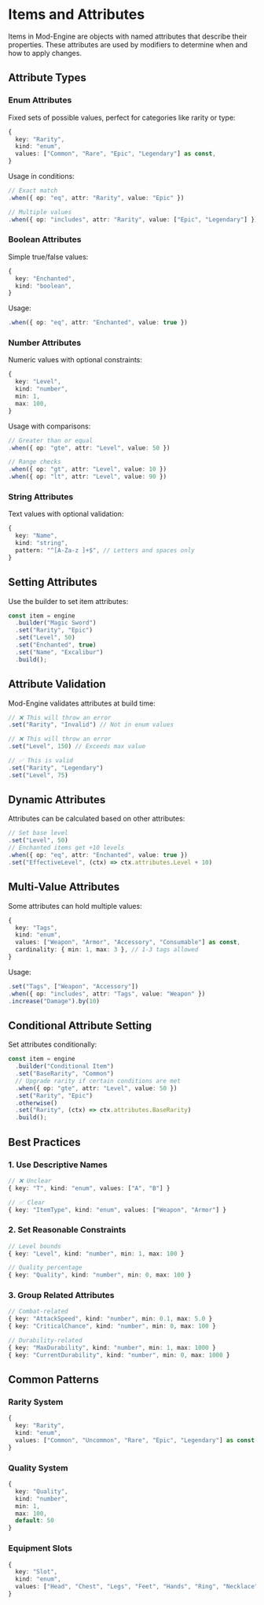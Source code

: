 # Items and Attributes

Items in Mod-Engine are objects with named attributes that describe their properties. These attributes are used by modifiers to determine when and how to apply changes.

## Attribute Types

### Enum Attributes

Fixed sets of possible values, perfect for categories like rarity or type:

```typescript
{
  key: "Rarity",
  kind: "enum",
  values: ["Common", "Rare", "Epic", "Legendary"] as const,
}
```

Usage in conditions:

```typescript
// Exact match
.when({ op: "eq", attr: "Rarity", value: "Epic" })

// Multiple values
.when({ op: "includes", attr: "Rarity", value: ["Epic", "Legendary"] })
```

### Boolean Attributes

Simple true/false values:

```typescript
{
  key: "Enchanted",
  kind: "boolean",
}
```

Usage:

```typescript
.when({ op: "eq", attr: "Enchanted", value: true })
```

### Number Attributes

Numeric values with optional constraints:

```typescript
{
  key: "Level",
  kind: "number",
  min: 1,
  max: 100,
}
```

Usage with comparisons:

```typescript
// Greater than or equal
.when({ op: "gte", attr: "Level", value: 50 })

// Range checks
.when({ op: "gt", attr: "Level", value: 10 })
.when({ op: "lt", attr: "Level", value: 90 })
```

### String Attributes

Text values with optional validation:

```typescript
{
  key: "Name",
  kind: "string",
  pattern: "^[A-Za-z ]+$", // Letters and spaces only
}
```

## Setting Attributes

Use the builder to set item attributes:

```typescript
const item = engine
  .builder("Magic Sword")
  .set("Rarity", "Epic")
  .set("Level", 50)
  .set("Enchanted", true)
  .set("Name", "Excalibur")
  .build();
```

## Attribute Validation

Mod-Engine validates attributes at build time:

```typescript
// ❌ This will throw an error
.set("Rarity", "Invalid") // Not in enum values

// ❌ This will throw an error
.set("Level", 150) // Exceeds max value

// ✅ This is valid
.set("Rarity", "Legendary")
.set("Level", 75)
```

## Dynamic Attributes

Attributes can be calculated based on other attributes:

```typescript
// Set base level
.set("Level", 50)
// Enchanted items get +10 levels
.when({ op: "eq", attr: "Enchanted", value: true })
.set("EffectiveLevel", (ctx) => ctx.attributes.Level + 10)
```

## Multi-Value Attributes

Some attributes can hold multiple values:

```typescript
{
  key: "Tags",
  kind: "enum",
  values: ["Weapon", "Armor", "Accessory", "Consumable"] as const,
  cardinality: { min: 1, max: 3 }, // 1-3 tags allowed
}
```

Usage:

```typescript
.set("Tags", ["Weapon", "Accessory"])
.when({ op: "includes", attr: "Tags", value: "Weapon" })
.increase("Damage").by(10)
```

## Conditional Attribute Setting

Set attributes conditionally:

```typescript
const item = engine
  .builder("Conditional Item")
  .set("BaseRarity", "Common")
  // Upgrade rarity if certain conditions are met
  .when({ op: "gte", attr: "Level", value: 50 })
  .set("Rarity", "Epic")
  .otherwise()
  .set("Rarity", (ctx) => ctx.attributes.BaseRarity)
  .build();
```

## Best Practices

### 1. Use Descriptive Names

```typescript
// ❌ Unclear
{ key: "T", kind: "enum", values: ["A", "B"] }

// ✅ Clear
{ key: "ItemType", kind: "enum", values: ["Weapon", "Armor"] }
```

### 2. Set Reasonable Constraints

```typescript
// Level bounds
{ key: "Level", kind: "number", min: 1, max: 100 }

// Quality percentage
{ key: "Quality", kind: "number", min: 0, max: 100 }
```

### 3. Group Related Attributes

```typescript
// Combat-related
{ key: "AttackSpeed", kind: "number", min: 0.1, max: 5.0 }
{ key: "CriticalChance", kind: "number", min: 0, max: 100 }

// Durability-related
{ key: "MaxDurability", kind: "number", min: 1, max: 1000 }
{ key: "CurrentDurability", kind: "number", min: 0, max: 1000 }
```

## Common Patterns

### Rarity System

```typescript
{
  key: "Rarity",
  kind: "enum",
  values: ["Common", "Uncommon", "Rare", "Epic", "Legendary"] as const
}
```

### Quality System

```typescript
{
  key: "Quality",
  kind: "number",
  min: 1,
  max: 100,
  default: 50
}
```

### Equipment Slots

```typescript
{
  key: "Slot",
  kind: "enum",
  values: ["Head", "Chest", "Legs", "Feet", "Hands", "Ring", "Necklace"] as const
}
```
